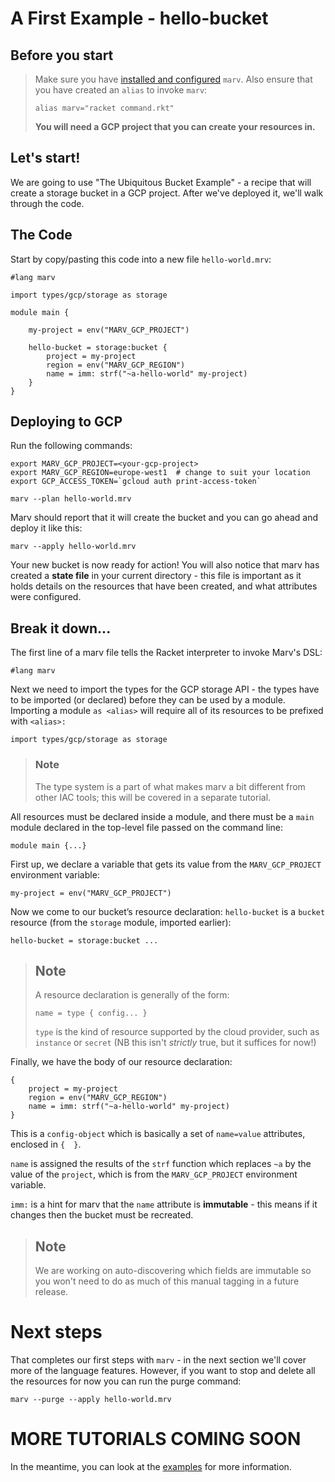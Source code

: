 # A First Example - hello-bucket

## Before you start

> Make sure you have [installed and configured](../installation.md) `marv`.
> Also ensure that you have created an `alias` to invoke `marv`:
>     
>     alias marv="racket command.rkt"
> **You will need a GCP project that you can create your resources in.**

## Let's start!

We are going to use "The Ubiquitous Bucket Example" - a recipe that will create
a storage bucket in a GCP project. After we've deployed it, we'll walk through
the code.

## The Code
Start by copy/pasting this code into a new file `hello-world.mrv`:

```
#lang marv

import types/gcp/storage as storage

module main {

    my-project = env("MARV_GCP_PROJECT")

    hello-bucket = storage:bucket {
        project = my-project
        region = env("MARV_GCP_REGION")
        name = imm: strf("~a-hello-world" my-project)
    }
}
```

## Deploying to GCP
 Run the following commands:

    export MARV_GCP_PROJECT=<your-gcp-project>
    export MARV_GCP_REGION=europe-west1  # change to suit your location
    export GCP_ACCESS_TOKEN=`gcloud auth print-access-token`
    
    marv --plan hello-world.mrv

Marv should report that it will create the bucket and you can go ahead and deploy it like this:

    marv --apply hello-world.mrv

Your new bucket is now ready for action! You will also notice that marv has
created a **state file** in your current directory - this file is important as
it holds details on the resources that have been created, and what attributes
were configured.

## Break it down...

The first line of a marv file  tells the Racket interpreter to invoke Marv's DSL:

    #lang marv

Next we need to import the types for the GCP storage API - the types have to be
imported (or declared) before they can be used by a module. Importing a module
`as <alias>` will require all of its resources to be prefixed with `<alias>:`

    import types/gcp/storage as storage


> ### Note
> The type system is a part of what makes marv a bit different from other IAC
tools; this will be covered in a separate tutorial.

All resources must be declared inside a module, and there must be a `main`
module declared in the top-level file passed on the command line:

    module main {...}

First up, we declare a variable that gets its value from the `MARV_GCP_PROJECT`
environment variable:

    my-project = env("MARV_GCP_PROJECT")

Now we come to our bucket’s resource declaration: `hello-bucket` is a `bucket`
resource (from the `storage` module, imported earlier):

    hello-bucket = storage:bucket ...

> ## Note
> A resource declaration is generally of the form:
> 
>     name = type { config... }
>   
> `type` is the kind of resource supported by the cloud provider, such as
`instance` or `secret` (NB this isn't *strictly* true, but it suffices for now!)

Finally, we have the body of our resource declaration:

```
{
    project = my-project
    region = env("MARV_GCP_REGION")
    name = imm: strf("~a-hello-world" my-project)
}
```

This is a `config-object` which is basically a set of `name=value` attributes, enclosed in `{  }`. 

`name` is assigned the results of the `strf` function which replaces `~a` by the
value of the `project`, which is from the `MARV_GCP_PROJECT` environment
variable.

`imm:` is a hint for marv that the `name` attribute is **immutable** -  this
means if it changes then the bucket must be recreated.

> ## Note 
> We are working on auto-discovering which fields are immutable so
you won't need to do as much of this manual tagging in a future
release.

# Next steps

That completes our first steps with `marv` - in the next section we'll cover
more of the language features. However, if you want to stop and delete all the
resources for now you can run the purge command:

    marv --purge --apply hello-world.mrv

# MORE TUTORIALS COMING SOON

In the meantime, you can look at the
[examples](https://github.com/marvlogic/marv/tree/main/examples/gcp) for more
information.